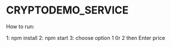 # CRYPTODEMO_SERVICE

How to run: 

1:   npm install
2:   npm start
3:   choose option 1 0r 2  then Enter price
